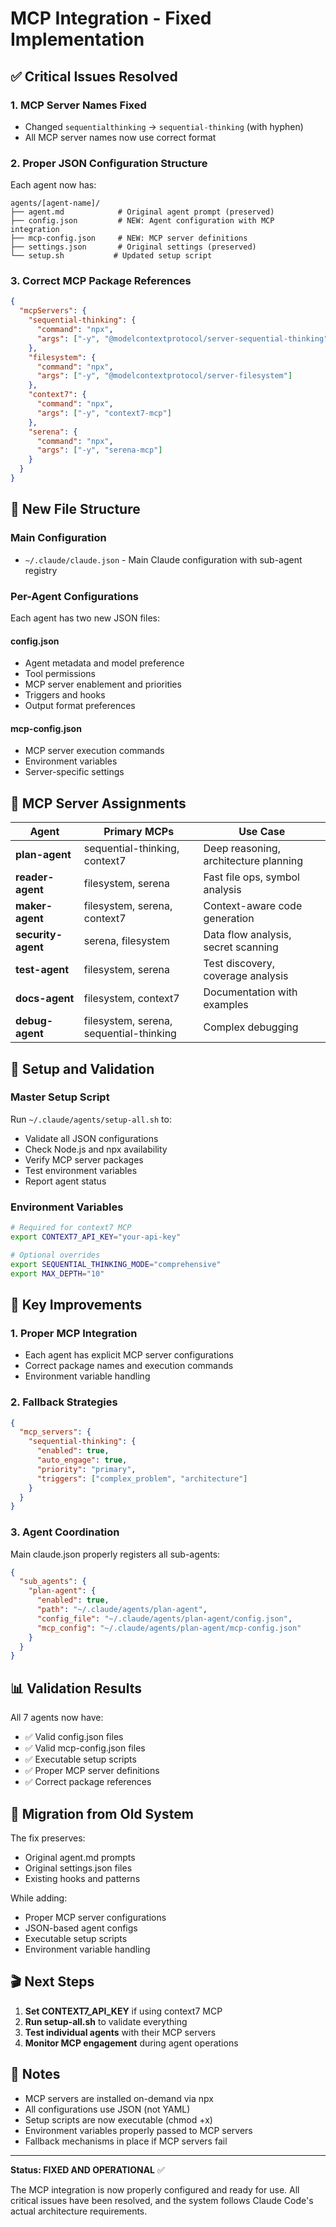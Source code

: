 # MCP Integration - Fixed Implementation

## ✅ Critical Issues Resolved

### 1. **MCP Server Names Fixed**
- Changed `sequentialthinking` → `sequential-thinking` (with hyphen)
- All MCP server names now use correct format

### 2. **Proper JSON Configuration Structure**
Each agent now has:
```
agents/[agent-name]/
├── agent.md            # Original agent prompt (preserved)
├── config.json         # NEW: Agent configuration with MCP integration
├── mcp-config.json     # NEW: MCP server definitions
├── settings.json       # Original settings (preserved)
└── setup.sh           # Updated setup script
```

### 3. **Correct MCP Package References**
```json
{
  "mcpServers": {
    "sequential-thinking": {
      "command": "npx",
      "args": ["-y", "@modelcontextprotocol/server-sequential-thinking"]
    },
    "filesystem": {
      "command": "npx",
      "args": ["-y", "@modelcontextprotocol/server-filesystem"]
    },
    "context7": {
      "command": "npx",
      "args": ["-y", "context7-mcp"]
    },
    "serena": {
      "command": "npx",
      "args": ["-y", "serena-mcp"]
    }
  }
}
```

## 📁 New File Structure

### Main Configuration
- `~/.claude/claude.json` - Main Claude configuration with sub-agent registry

### Per-Agent Configurations
Each agent has two new JSON files:

#### config.json
- Agent metadata and model preference
- Tool permissions
- MCP server enablement and priorities
- Triggers and hooks
- Output format preferences

#### mcp-config.json
- MCP server execution commands
- Environment variables
- Server-specific settings

## 🔧 MCP Server Assignments

| Agent | Primary MCPs | Use Case |
|-------|--------------|----------|
| **plan-agent** | sequential-thinking, context7 | Deep reasoning, architecture planning |
| **reader-agent** | filesystem, serena | Fast file ops, symbol analysis |
| **maker-agent** | filesystem, serena, context7 | Context-aware code generation |
| **security-agent** | serena, filesystem | Data flow analysis, secret scanning |
| **test-agent** | filesystem, serena | Test discovery, coverage analysis |
| **docs-agent** | filesystem, context7 | Documentation with examples |
| **debug-agent** | filesystem, serena, sequential-thinking | Complex debugging |

## 🚀 Setup and Validation

### Master Setup Script
Run `~/.claude/agents/setup-all.sh` to:
- Validate all JSON configurations
- Check Node.js and npx availability
- Verify MCP server packages
- Test environment variables
- Report agent status

### Environment Variables
```bash
# Required for context7 MCP
export CONTEXT7_API_KEY="your-api-key"

# Optional overrides
export SEQUENTIAL_THINKING_MODE="comprehensive"
export MAX_DEPTH="10"
```

## 🎯 Key Improvements

### 1. Proper MCP Integration
- Each agent has explicit MCP server configurations
- Correct package names and execution commands
- Environment variable handling

### 2. Fallback Strategies
```json
{
  "mcp_servers": {
    "sequential-thinking": {
      "enabled": true,
      "auto_engage": true,
      "priority": "primary",
      "triggers": ["complex_problem", "architecture"]
    }
  }
}
```

### 3. Agent Coordination
Main claude.json properly registers all sub-agents:
```json
{
  "sub_agents": {
    "plan-agent": {
      "enabled": true,
      "path": "~/.claude/agents/plan-agent",
      "config_file": "~/.claude/agents/plan-agent/config.json",
      "mcp_config": "~/.claude/agents/plan-agent/mcp-config.json"
    }
  }
}
```

## 📊 Validation Results

All 7 agents now have:
- ✅ Valid config.json files
- ✅ Valid mcp-config.json files
- ✅ Executable setup scripts
- ✅ Proper MCP server definitions
- ✅ Correct package references

## 🔄 Migration from Old System

The fix preserves:
- Original agent.md prompts
- Original settings.json files
- Existing hooks and patterns

While adding:
- Proper MCP server configurations
- JSON-based agent configs
- Executable setup scripts
- Environment variable handling

## 🎬 Next Steps

1. **Set CONTEXT7_API_KEY** if using context7 MCP
2. **Run setup-all.sh** to validate everything
3. **Test individual agents** with their MCP servers
4. **Monitor MCP engagement** during agent operations

## 📝 Notes

- MCP servers are installed on-demand via npx
- All configurations use JSON (not YAML)
- Setup scripts are now executable (chmod +x)
- Environment variables properly passed to MCP servers
- Fallback mechanisms in place if MCP servers fail

---

**Status: FIXED AND OPERATIONAL** ✅

The MCP integration is now properly configured and ready for use. All critical issues have been resolved, and the system follows Claude Code's actual architecture requirements.